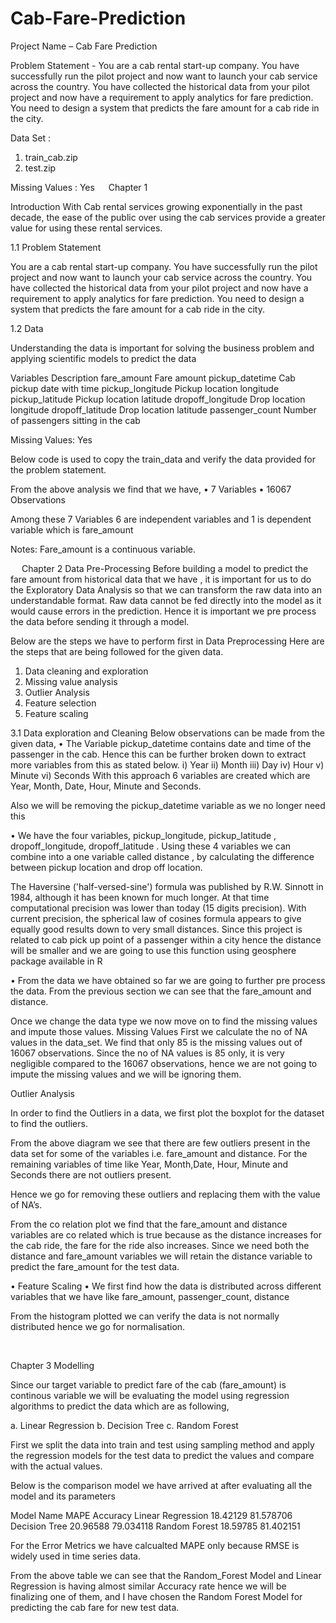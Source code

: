 # Cab-Fare-Prediction
Project Name – Cab Fare Prediction

Problem Statement -
You are a cab rental start-up company. You have successfully run the pilot project and
now want to launch your cab service across the country. You have collected the
historical data from your pilot project and now have a requirement to apply analytics for
fare prediction. You need to design a system that predicts the fare amount for a cab ride
in the city.

Data Set :
1) train_cab.zip
2) test.zip

Missing Values : Yes
 
Chapter 1 

Introduction
With Cab rental services growing exponentially in the past decade, the ease of the public over using the cab services provide a greater value for using these rental services.

1.1 Problem Statement 

You are a cab rental start-up company. You have successfully run the pilot project and now want to launch your cab service across the country. You have collected the historical data from your pilot project and now have a requirement to apply analytics for fare prediction. You need to design a system that predicts the fare amount for a cab ride in the city.


1.2 Data 

Understanding the data is important for solving the business problem and applying scientific models to predict the data 

Variables 	Description 
fare_amount 	Fare amount 
pickup_datetime 	Cab pickup date with time 
pickup_longitude 	Pickup location longitude 
pickup_latitude 	Pickup location latitude 
dropoff_longitude 	Drop location longitude 
dropoff_latitude 	Drop location latitude 
passenger_count 	Number of passengers sitting in the cab 

Missing Values: Yes


	
Below code is used to copy the train_data  and verify the data provided for the problem statement. 


From the above analysis we find that we have,
•	7 Variables
•	16067 Observations

Among these 7 Variables 6 are independent variables and 1 is dependent variable which is fare_amount

Notes: Fare_amount is a continuous variable.

 
Chapter 2 
Data Pre-Processing
Before building a model to predict the fare amount from historical data that we have , it is important for us to do the Exploratory Data Analysis so that we can transform the raw data into an understandable format. Raw data cannot be fed directly into the model as it would cause errors in the prediction. Hence it is important we pre process the data before sending it through a model.

Below are the steps we have to perform first in Data Preprocessing
Here are the steps that are being followed for the given data.
1. Data cleaning and exploration
2. Missing value analysis
3. Outlier Analysis
4. Feature selection
5. Feature scaling


3.1 Data exploration and Cleaning 
Below observations can be made from the given data,
•	The Variable pickup_datetime contains date and time of the passenger in the cab. Hence this can be further broken down to extract more variables from this as stated below.
i)	Year
ii)	Month
iii)	Day
iv)	Hour
v)	Minute
vi)	Seconds
With this approach 6 variables are created which are Year, Month, Date, Hour, Minute and Seconds.

Also we will be removing the pickup_datetime variable as we no longer need this


•	We have the four variables, pickup_longitude, pickup_latitude , dropoff_longitude, dropoff_latitude . Using these 4 variables we can combine into a one variable called distance , by calculating the difference between pickup location and drop off location.

The Haversine ('half-versed-sine') formula was published by R.W. Sinnott in 1984, although it has been known for much longer. At that time computational precision was lower than today (15 digits precision). With current precision, the spherical law of cosines formula appears to give equally good results down to very small distances.
Since this project is related to cab pick up point of a passenger within  a city hence the distance will be smaller and we are going to use this function using geosphere package available in R

•	From the data we have obtained so far we are going to further pre process the data.
From the previous section we can see that the fare_amount and distance.

Once we change the data type we now move on to find the missing values and impute those values.
Missing Values
First we calculate the no of NA values in the data_set. We find that only 85 is the missing values out of 16067 observations.  Since the no of NA values is 85 only, it is very negligible compared to the 16067 observations, hence we are not going to impute the missing values and we will be ignoring them.

Outlier Analysis

In order to find the Outliers in a data, we first plot the boxplot for the dataset to find the outliers. 


From the above diagram we see that there are few outliers present in the data set for some of the variables i.e. fare_amount and distance. For the remaining variables of time like Year, Month,Date, Hour, Minute and Seconds there are not outliers present.

Hence we go for removing these outliers and replacing them with the value of NA’s.


From the  co relation plot we find that the fare_amount and distance variables are co related which is true because as the distance increases for the cab ride, the fare for the ride also increases. Since we need both the distance and fare_amount variables we will retain the distance variable to predict the fare_amount for the test data.



•	Feature Scaling
•	We first find how the data is distributed across different variables that we have like fare_amount, passenger_count, distance


From the histogram plotted we can verify the data is not normally distributed hence we go for normalisation. 

 

Chapter 3
Modelling

Since our target variable to predict fare of the cab (fare_amount) is continous variable we will be evaluating the model using regression algorithms to predict the data which are as following,

a.	Linear Regression
b.	Decision Tree
c.	Random Forest

First we split the data into train and test using sampling method and apply the regression models for the test data to predict the values and compare with the actual values.

Below is the comparison model we have arrived at after evaluating all the model and its parameters

Model Name	MAPE	Accuracy
Linear Regression	18.42129	81.578706
Decision Tree	20.96588	79.034118
Random Forest	18.59785	81.402151


For the Error Metrics we have calcualted MAPE only because RMSE is widely used in time series data.

From the above table we can see that the Random_Forest Model and Linear Regression is having almost similar Accuracy rate hence  we will be finalizing one of them, and I have chosen the Random Forest Model for predicting the cab fare for new test data.
